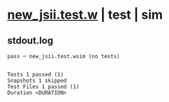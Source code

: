 # [new_jsii.test.w](../../../../../examples/tests/valid/new_jsii.test.w) | test | sim

## stdout.log
```log
pass ─ new_jsii.test.wsim (no tests)
 
 
Tests 1 passed (1)
Snapshots 1 skipped
Test Files 1 passed (1)
Duration <DURATION>
```

